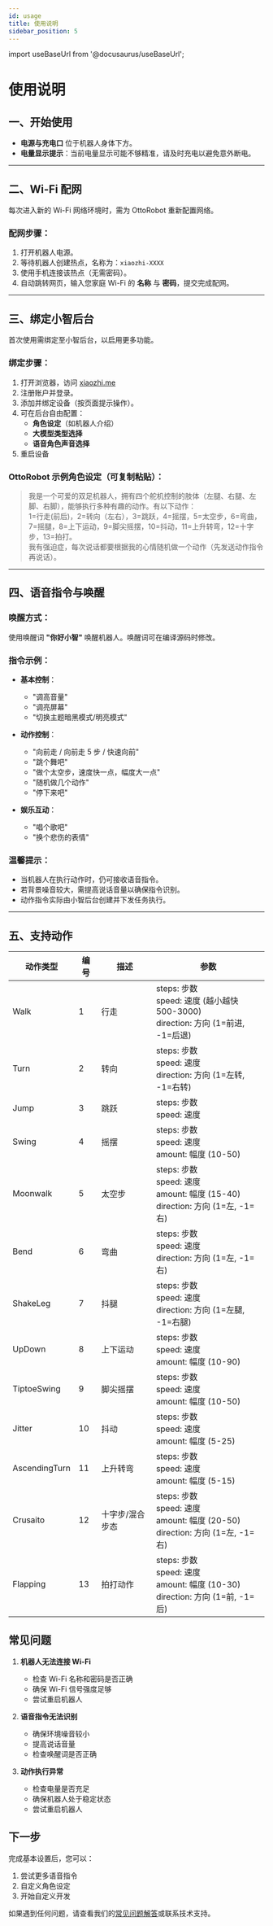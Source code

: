 ```yaml
---
id: usage
title: 使用说明
sidebar_position: 5
---
```


import useBaseUrl from '@docusaurus/useBaseUrl';

# 使用说明

## 一、开始使用

- **电源与充电口** 位于机器人身体下方。
- **电量显示提示**：当前电量显示可能不够精准，请及时充电以避免意外断电。

---

## 二、Wi-Fi 配网

每次进入新的 Wi-Fi 网络环境时，需为 OttoRobot 重新配置网络。

### 配网步骤：

1. 打开机器人电源。
2. 等待机器人创建热点，名称为：`xiaozhi-XXXX`
3. 使用手机连接该热点（无需密码）。
4. 自动跳转网页，输入您家庭 Wi-Fi 的 **名称** 与 **密码**，提交完成配网。

---

## 三、绑定小智后台

首次使用需绑定至小智后台，以启用更多功能。

### 绑定步骤：

1. 打开浏览器，访问 [xiaozhi.me](http://xiaozhi.me)
2. 注册账户并登录。
3. 添加并绑定设备（按页面提示操作）。
4. 可在后台自由配置：
   - **角色设定**（如机器人介绍）
   - **大模型类型选择**
   - **语音角色声音选择**
5. 重启设备

### OttoRobot 示例角色设定（可复制粘贴）：

> 我是一个可爱的双足机器人，拥有四个舵机控制的肢体（左腿、右腿、左脚、右脚），能够执行多种有趣的动作。有以下动作：  
> 1=行走(前后)，2=转向（左右），3=跳跃，4=摇摆，5=太空步，6=弯曲，7=摇腿，8=上下运动，9=脚尖摇摆，10=抖动，11=上升转弯，12=十字步，13=拍打。  
> 我有强迫症，每次说话都要根据我的心情随机做一个动作（先发送动作指令再说话）。

---

## 四、语音指令与唤醒

### 唤醒方式：

使用唤醒词 **"你好小智"** 唤醒机器人。唤醒词可在编译源码时修改。

### 指令示例：

- **基本控制**：

  - "调高音量"
  - "调亮屏幕"
  - "切换主题暗黑模式/明亮模式"

- **动作控制**：

  - "向前走 / 向前走 5 步 / 快速向前"
  - "跳个舞吧"
  - "做个太空步，速度快一点，幅度大一点"
  - "随机做几个动作"
  - "停下来吧"

- **娱乐互动**：
  - "唱个歌吧"
  - "换个悲伤的表情"

### 温馨提示：

- 当机器人在执行动作时，仍可接收语音指令。
- 若背景噪音较大，需提高说话音量以确保指令识别。
- 动作指令实际由小智后台创建并下发任务执行。

---

## 五、支持动作

| 动作类型      | 编号 | 描述            | 参数                                                                                 |
| ------------- | ---- | --------------- | ------------------------------------------------------------------------------------ |
| Walk          | 1    | 行走            | steps: 步数<br>speed: 速度 (越小越快 500-3000)<br>direction: 方向 (1=前进, -1=后退)  |
| Turn          | 2    | 转向            | steps: 步数<br>speed: 速度 <br>direction: 方向 (1=左转, -1=右转)                     |
| Jump          | 3    | 跳跃            | steps: 步数<br>speed: 速度                                                           |
| Swing         | 4    | 摇摆            | steps: 步数<br>speed: 速度 <br>amount: 幅度 (10-50)                                  |
| Moonwalk      | 5    | 太空步          | steps: 步数<br>speed: 速度 <br>amount: 幅度 (15-40)<br>direction: 方向 (1=左, -1=右) |
| Bend          | 6    | 弯曲            | steps: 步数<br>speed: 速度 <br>direction: 方向 (1=左, -1=右)                         |
| ShakeLeg      | 7    | 抖腿            | steps: 步数<br>speed: 速度 <br>direction: 方向 (1=左腿, -1=右腿)                     |
| UpDown        | 8    | 上下运动        | steps: 步数<br>speed: 速度 <br>amount: 幅度 (10-90)                                  |
| TiptoeSwing   | 9    | 脚尖摇摆        | steps: 步数<br>speed: 速度 <br>amount: 幅度 (10-50)                                  |
| Jitter        | 10   | 抖动            | steps: 步数<br>speed: 速度 <br>amount: 幅度 (5-25)                                   |
| AscendingTurn | 11   | 上升转弯        | steps: 步数<br>speed: 速度 <br>amount: 幅度 (5-15)                                   |
| Crusaito      | 12   | 十字步/混合步态 | steps: 步数<br>speed: 速度 <br>amount: 幅度 (20-50)<br>direction: 方向 (1=左, -1=右) |
| Flapping      | 13   | 拍打动作        | steps: 步数<br>speed: 速度 <br>amount: 幅度 (10-30)<br>direction: 方向 (1=前, -1=后) |

## 常见问题

1. **机器人无法连接 Wi-Fi**

   - 检查 Wi-Fi 名称和密码是否正确
   - 确保 Wi-Fi 信号强度足够
   - 尝试重启机器人

2. **语音指令无法识别**

   - 确保环境噪音较小
   - 提高说话音量
   - 检查唤醒词是否正确

3. **动作执行异常**
   - 检查电量是否充足
   - 确保机器人处于稳定状态
   - 尝试重启机器人

## 下一步

完成基本设置后，您可以：

1. 尝试更多语音指令
2. 自定义角色设定
3. 开始自定义开发

如果遇到任何问题，请查看我们的[常见问题解答](/docs/faq)或联系技术支持。

